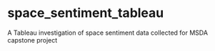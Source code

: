 # space_sentiment_tableau
A Tableau investigation of space sentiment data collected for MSDA capstone project
